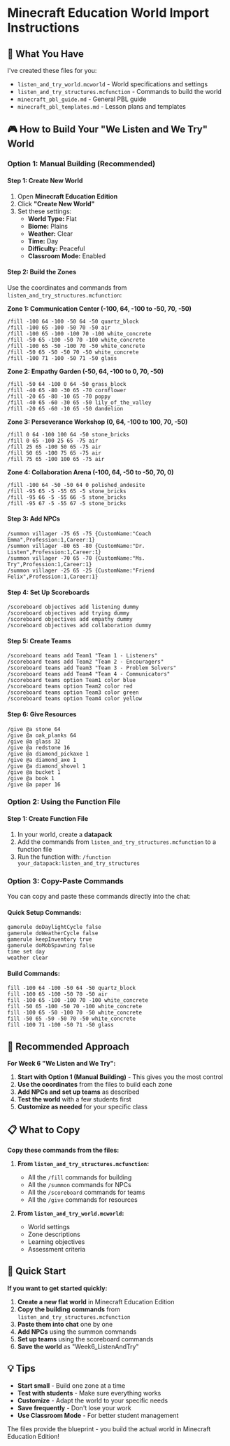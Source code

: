 # Minecraft Education World Import Instructions

## 📁 What You Have

I've created these files for you:
- `listen_and_try_world.mcworld` - World specifications and settings
- `listen_and_try_structures.mcfunction` - Commands to build the world
- `minecraft_pbl_guide.md` - General PBL guide
- `minecraft_pbl_templates.md` - Lesson plans and templates

## 🎮 How to Build Your "We Listen and We Try" World

### **Option 1: Manual Building (Recommended)**

#### **Step 1: Create New World**
1. Open **Minecraft Education Edition**
2. Click **"Create New World"**
3. Set these settings:
   - **World Type:** Flat
   - **Biome:** Plains
   - **Weather:** Clear
   - **Time:** Day
   - **Difficulty:** Peaceful
   - **Classroom Mode:** Enabled

#### **Step 2: Build the Zones**
Use the coordinates and commands from `listen_and_try_structures.mcfunction`:

**Zone 1: Communication Center (-100, 64, -100 to -50, 70, -50)**
```
/fill -100 64 -100 -50 64 -50 quartz_block
/fill -100 65 -100 -50 70 -50 air
/fill -100 65 -100 -100 70 -100 white_concrete
/fill -50 65 -100 -50 70 -100 white_concrete
/fill -100 65 -50 -100 70 -50 white_concrete
/fill -50 65 -50 -50 70 -50 white_concrete
/fill -100 71 -100 -50 71 -50 glass
```

**Zone 2: Empathy Garden (-50, 64, -100 to 0, 70, -50)**
```
/fill -50 64 -100 0 64 -50 grass_block
/fill -40 65 -80 -30 65 -70 cornflower
/fill -20 65 -80 -10 65 -70 poppy
/fill -40 65 -60 -30 65 -50 lily_of_the_valley
/fill -20 65 -60 -10 65 -50 dandelion
```

**Zone 3: Perseverance Workshop (0, 64, -100 to 100, 70, -50)**
```
/fill 0 64 -100 100 64 -50 stone_bricks
/fill 0 65 -100 25 65 -75 air
/fill 25 65 -100 50 65 -75 air
/fill 50 65 -100 75 65 -75 air
/fill 75 65 -100 100 65 -75 air
```

**Zone 4: Collaboration Arena (-100, 64, -50 to -50, 70, 0)**
```
/fill -100 64 -50 -50 64 0 polished_andesite
/fill -95 65 -5 -55 65 -5 stone_bricks
/fill -95 66 -5 -55 66 -5 stone_bricks
/fill -95 67 -5 -55 67 -5 stone_bricks
```

#### **Step 3: Add NPCs**
```
/summon villager -75 65 -75 {CustomName:"Coach Emma",Profession:1,Career:1}
/summon villager -80 65 -80 {CustomName:"Dr. Listen",Profession:1,Career:1}
/summon villager -70 65 -70 {CustomName:"Ms. Try",Profession:1,Career:1}
/summon villager -25 65 -25 {CustomName:"Friend Felix",Profession:1,Career:1}
```

#### **Step 4: Set Up Scoreboards**
```
/scoreboard objectives add listening dummy
/scoreboard objectives add trying dummy
/scoreboard objectives add empathy dummy
/scoreboard objectives add collaboration dummy
```

#### **Step 5: Create Teams**
```
/scoreboard teams add Team1 "Team 1 - Listeners"
/scoreboard teams add Team2 "Team 2 - Encouragers"
/scoreboard teams add Team3 "Team 3 - Problem Solvers"
/scoreboard teams add Team4 "Team 4 - Communicators"
/scoreboard teams option Team1 color blue
/scoreboard teams option Team2 color red
/scoreboard teams option Team3 color green
/scoreboard teams option Team4 color yellow
```

#### **Step 6: Give Resources**
```
/give @a stone 64
/give @a oak_planks 64
/give @a glass 32
/give @a redstone 16
/give @a diamond_pickaxe 1
/give @a diamond_axe 1
/give @a diamond_shovel 1
/give @a bucket 1
/give @a book 1
/give @a paper 16
```

### **Option 2: Using the Function File**

#### **Step 1: Create Function File**
1. In your world, create a **datapack**
2. Add the commands from `listen_and_try_structures.mcfunction` to a function file
3. Run the function with: `/function your_datapack:listen_and_try_structures`

### **Option 3: Copy-Paste Commands**

You can copy and paste these commands directly into the chat:

#### **Quick Setup Commands:**
```
gamerule doDaylightCycle false
gamerule doWeatherCycle false
gamerule keepInventory true
gamerule doMobSpawning false
time set day
weather clear
```

#### **Build Commands:**
```
fill -100 64 -100 -50 64 -50 quartz_block
fill -100 65 -100 -50 70 -50 air
fill -100 65 -100 -100 70 -100 white_concrete
fill -50 65 -100 -50 70 -100 white_concrete
fill -100 65 -50 -100 70 -50 white_concrete
fill -50 65 -50 -50 70 -50 white_concrete
fill -100 71 -100 -50 71 -50 glass
```

## 🎯 Recommended Approach

**For Week 6 "We Listen and We Try":**

1. **Start with Option 1 (Manual Building)** - This gives you the most control
2. **Use the coordinates** from the files to build each zone
3. **Add NPCs and set up teams** as described
4. **Test the world** with a few students first
5. **Customize as needed** for your specific class

## 📋 What to Copy

**Copy these commands from the files:**

1. **From `listen_and_try_structures.mcfunction`:**
   - All the `/fill` commands for building
   - All the `/summon` commands for NPCs
   - All the `/scoreboard` commands for teams
   - All the `/give` commands for resources

2. **From `listen_and_try_world.mcworld`:**
   - World settings
   - Zone descriptions
   - Learning objectives
   - Assessment criteria

## 🚀 Quick Start

**If you want to get started quickly:**

1. **Create a new flat world** in Minecraft Education Edition
2. **Copy the building commands** from `listen_and_try_structures.mcfunction`
3. **Paste them into chat** one by one
4. **Add NPCs** using the summon commands
5. **Set up teams** using the scoreboard commands
6. **Save the world** as "Week6_ListenAndTry"

## 💡 Tips

- **Start small** - Build one zone at a time
- **Test with students** - Make sure everything works
- **Customize** - Adapt the world to your specific needs
- **Save frequently** - Don't lose your work
- **Use Classroom Mode** - For better student management

The files provide the blueprint - you build the actual world in Minecraft Education Edition!


